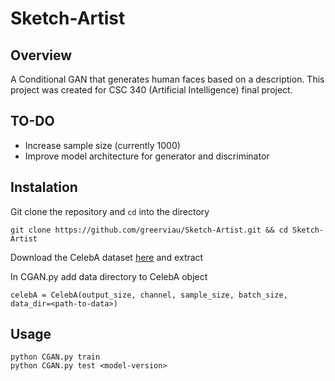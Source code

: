 # Sketch-Artist

## Overview
A Conditional GAN that generates human faces based on a description. This project was created for CSC 340 (Artificial Intelligence) final project. 

## TO-DO
* Increase sample size (currently 1000)
* Improve model architecture for generator and discriminator

## Instalation
Git clone the repository and ```cd``` into the directory
```
git clone https://github.com/greerviau/Sketch-Artist.git && cd Sketch-Artist
```
Download the CelebA dataset [here](https://www.kaggle.com/jessicali9530/celeba-dataset) and extract

In CGAN.py add data directory to CelebA object
```
celebA = CelebA(output_size, channel, sample_size, batch_size, data_dir=<path-to-data>)
```

## Usage
```
python CGAN.py train
python CGAN.py test <model-version>
```
